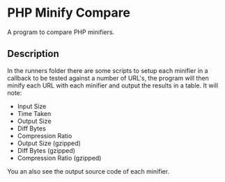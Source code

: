 # PHP Minify Compare

A program to compare PHP minifiers.

## Description

In the runners folder there are some scripts to setup each minifier in a callback to be tested against a number of URL's, the program will then minify each URL with each minifier and output the results in a table. It will note:

- Input Size
- Time Taken
- Output Size
- Diff Bytes
- Compression Ratio
- Output Size (gzipped)
- Diff Bytes (gzipped)
- Compression Ratio (gzipped)

You an also see the output source code of each minifier.
